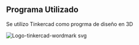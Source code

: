 ## Programa Utilizado
Se utilizo Tinkercad como progrma de diseño en 3D

![Logo-tinkercad-wordmark svg](https://github.com/user-attachments/assets/e8bc9208-d166-47ce-ba92-316d2d449578)
